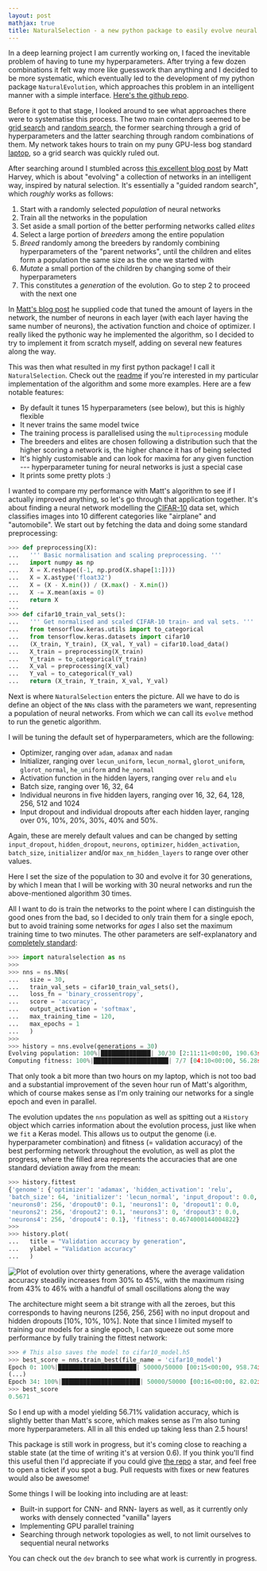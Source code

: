 ```yaml
---
layout: post
mathjax: true
title: NaturalSelection - a new python package to easily evolve neural networks
---
```


In a deep learning project I am currently working on, I faced the inevitable problem of having to tune my hyperparameters. After trying a few dozen combinations it felt way more like guesswork than anything and I decided to be more systematic, which eventually led to the development of my python package `NaturalEvolution`, which approaches this problem in an intelligent manner with a simple interface. [Here's the github repo](https://github.com/saattrupdan/naturalselection).

Before it got to that stage, I looked around to see what approaches there were to systematise this process. The two main contenders seemed to be [grid search](https://en.wikipedia.org/wiki/Hyperparameter_optimization#Grid_search) and [random search](https://en.wikipedia.org/wiki/Random_search), the former searching through a grid of hyperparameters and the latter searching through random combinations of them. My network takes hours to train on my puny GPU-less bog standard [laptop](https://www.lenovo.com/gb/en/laptops/thinkpad/s-series/s440/), so a grid search was quickly ruled out.

After searching around I stumbled across [this excellent blog post](https://blog.coast.ai/lets-evolve-a-neural-network-with-a-genetic-algorithm-code-included-8809bece164) by Matt Harvey, which is about "evolving" a collection of networks in an intelligent way, inspired by natural selection. It's essentially a "guided random search", which *roughly* works as follows:

1. Start with a randomly selected *population* of neural networks
2. Train all the networks in the population
3. Set aside a small portion of the better performing networks called *elites*
4. Select a large portion of *breeders* among the entire population
5. *Breed* randomly among the breeders by randomly combining hyperparameters of the "parent networks", until the children and elites form a population the same size as the one we started with
6. *Mutate* a small portion of the children by changing some of their hyperparameters
7. This constitutes a *generation* of the evolution. Go to step 2 to proceed with the next one

In [Matt's blog post](https://blog.coast.ai/lets-evolve-a-neural-network-with-a-genetic-algorithm-code-included-8809bece164) he supplied code that tuned the amount of layers in the network, the number of neurons in each layer (with each layer having the same number of neurons), the activation function and choice of optimizer. I really liked the pythonic way he implemented the algorithm, so I decided to try to implement it from scratch myself, adding on several new features along the way.

This was then what resulted in my first python package! I call it `NaturalSelection`. Check out the [readme](https://github.com/saattrupdan/naturalselection/blob/master/README.md) if you're interested in my particular implementation of the algorithm and some more examples. Here are a few notable features:

* By default it tunes 15 hyperparameters (see below), but this is highly flexible
* It never trains the same model twice
* The training process is parallelised using the `multiprocessing` module
* The breeders and elites are chosen following a distribution such that the higher scoring a network is, the higher chance it has of being selected
* It's highly customisable and can look for maxima for any given function --- hyperparameter tuning for neural networks is just a special case
* It prints some pretty plots :)

I wanted to compare my performance with Matt's algorithm to see if I actually improved anything, so let's go through that application together. It's about finding a neural network modelling the [CIFAR-10](https://www.cs.toronto.edu/~kriz/cifar.html) data set, which classifies images into 10 different categories like "airplane" and "automobile". We start out by fetching the data and doing some standard preprocessing:

```python
>>> def preprocessing(X):
...   ''' Basic normalisation and scaling preprocessing. '''
...   import numpy as np
...   X = X.reshape((-1, np.prod(X.shape[1:])))
...   X = X.astype('float32')
...   X = (X - X.min()) / (X.max() - X.min())
...   X -= X.mean(axis = 0)
...   return X
...   
>>> def cifar10_train_val_sets():
...   ''' Get normalised and scaled CIFAR-10 train- and val sets. '''
...   from tensorflow.keras.utils import to_categorical
...   from tensorflow.keras.datasets import cifar10
...   (X_train, Y_train), (X_val, Y_val) = cifar10.load_data()
...   X_train = preprocessing(X_train)
...   Y_train = to_categorical(Y_train)
...   X_val = preprocessing(X_val)
...   Y_val = to_categorical(Y_val)
...   return (X_train, Y_train, X_val, Y_val)
```

Next is where `NaturalSelection` enters the picture. All we have to do is define an object of the `NNs` class with the parameters we want, representing a population of neural networks. From which we can call its `evolve` method to run the genetic algorithm.

I will be tuning the default set of hyperparameters, which are the following:

* Optimizer, ranging over `adam`, `adamax` and `nadam`
* Initializer, ranging over `lecun_uniform`, `lecun_normal`, `glorot_uniform`, `glorot_normal`, `he_uniform` and `he_normal`
* Activation function in the hidden layers, ranging over `relu` and `elu`
* Batch size, ranging over 16, 32, 64
* Individual neurons in five hidden layers, ranging over 16, 32, 64, 128, 256, 512 and 1024
* Input dropout and individual dropouts after each hidden layer, ranging over 0%, 10%, 20%, 30%, 40% and 50%.

Again, these are merely default values and can be changed by setting `input_dropout`, `hidden_dropout`, `neurons`, `optimizer`, `hidden_activation`, `batch_size`, `initializer` and/or `max_nm_hidden_layers` to range over other values.

Here I set the size of the population to 30 and evolve it for 30 generations, by which I mean that I will be working with 30 neural networks and run the above-mentioned algorithm 30 times. 

All I want to do is train the networks to the point where I can distinguish the good ones from the bad, so I decided to only train them for a single epoch, but to avoid training some networks for *ages* I also set the maximum training time to two minutes. The other parameters are self-explanatory and [completely standard](https://keras.io/examples/cifar10_cnn/):

```python
>>> import naturalselection as ns
>>>
>>> nns = ns.NNs(
...   size = 30,
...   train_val_sets = cifar10_train_val_sets(),
...   loss_fn = 'binary_crossentropy',
...   score = 'accuracy',
...   output_activation = 'softmax',
...   max_training_time = 120,
...   max_epochs = 1
...   )
>>> 
>>> history = nns.evolve(generations = 30)
Evolving population: 100%|██████████████| 30/30 [2:11:11<00:00, 190.63s/it]
Computing fitness: 100%|█████████████████████| 7/7 [04:10<00:00, 56.28s/it]
```

That only took a bit more than two hours on my laptop, which is not too bad and a substantial improvement of the seven hour run of Matt's algorithm, which of course makes sense as I'm only training our networks for a single epoch and even in parallel.

The evolution updates the `nns` population as well as spitting out a `History` object which carries information about the evolution process, just like when we `fit` a Keras model. This allows us to output the genome (i.e. hyperparameter combination) and fitness (= validation accuracy) of the best performing network throughout the evolution, as well as plot the progress, where the filled area represents the accuracies that are one standard deviation away from the mean:

```python
>>> history.fittest
{'genome': {'optimizer': 'adamax', 'hidden_activation': 'relu',
'batch_size': 64, 'initializer': 'lecun_normal', 'input_dropout': 0.0,
'neurons0': 256, 'dropout0': 0.1, 'neurons1': 0, 'dropout1': 0.0,
'neurons2': 256, 'dropout2': 0.1, 'neurons3': 0, 'dropout3': 0.0,
'neurons4': 256, 'dropout4': 0.1}, 'fitness': 0.4674000144004822}
>>> 
>>> history.plot(
...   title = "Validation accuracy by generation",
...   ylabel = "Validation accuracy"
...   )
```

![Plot of evolution over thirty generations, where the average validation accuracy steadily increases from 30% to 45%, with the maximum rising from 43% to 46% with a handful of small oscillations along the way](https://filedn.com/lRBwPhPxgV74tO0rDoe8SpH/naturalselection_data/cifar10_plot.png)

The architecture might seem a bit strange with all the zeroes, but this corresponds to having neurons [256, 256, 256] with no input dropout and hidden dropouts [10%, 10%, 10%]. Note that since I limited myself to training our models for a single epoch, I can squeeze out some more performance by fully training the fittest network:

```python
>>> # This also saves the model to cifar10_model.h5
>>> best_score = nns.train_best(file_name = 'cifar10_model')
Epoch 0: 100%|██████████████████████| 50000/50000 [00:15<00:00, 958.74it/s]
(...)
Epoch 34: 100%|██████████████████████| 50000/50000 [00:16<00:00, 82.02it/s]
>>> best_score
0.5671
```

So I end up with a model yielding 56.71% validation accuracy, which is slightly better than Matt's score, which makes sense as I'm also tuning more hyperparameters. All in all this ended up taking less than 2.5 hours!

This package is still work in progress, but it's coming close to reaching a stable state (at the time of writing it's at version 0.6). If you think you'll find this useful then I'd appreciate if you could give [the repo](https://github.com/saattrupdan/naturalselection) a star, and feel free to open a ticket if you spot a bug. Pull requests with fixes or new features would also be awesome!

Some things I will be looking into including are at least:
* Built-in support for CNN- and RNN- layers as well, as it currently only works with densely connected "vanilla" layers
* Implementing GPU parallel training
* Searching through network topologies as well, to not limit ourselves to sequential neural networks

You can check out the `dev` branch to see what work is currently in progress.
